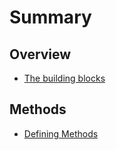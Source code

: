 # Summary

## Overview

* [The building blocks](README.md)

## Methods

* [Defining Methods](methods.md)

